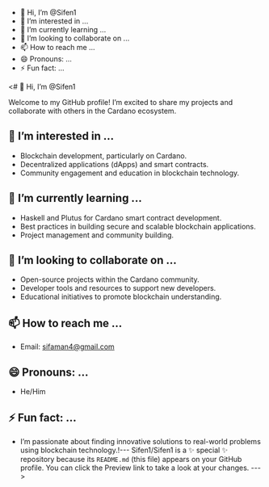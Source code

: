 - 👋 Hi, I’m @Sifen1
- 👀 I’m interested in ...
- 🌱 I’m currently learning ...
- 💞️ I’m looking to collaborate on ...
- 📫 How to reach me ...
- 😄 Pronouns: ...
- ⚡ Fun fact: ...

<# 👋 Hi, I’m @Sifen1

Welcome to my GitHub profile! I’m excited to share my projects and collaborate with others in the Cardano ecosystem.

## 👀 I’m interested in ...
- Blockchain development, particularly on Cardano.
- Decentralized applications (dApps) and smart contracts.
- Community engagement and education in blockchain technology.

## 🌱 I’m currently learning ...
- Haskell and Plutus for Cardano smart contract development.
- Best practices in building secure and scalable blockchain applications.
- Project management and community building.

## 💞️ I’m looking to collaborate on ...
- Open-source projects within the Cardano community.
- Developer tools and resources to support new developers.
- Educational initiatives to promote blockchain understanding.

## 📫 How to reach me ...
- Email: sifaman4@gmail.com
  

## 😄 Pronouns: ...
- He/Him

## ⚡ Fun fact: ...
- I’m passionate about finding innovative solutions to real-world problems using blockchain technology.!---
Sifen1/Sifen1 is a ✨ special ✨ repository because its `README.md` (this file) appears on your GitHub profile.
You can click the Preview link to take a look at your changes.
--->
